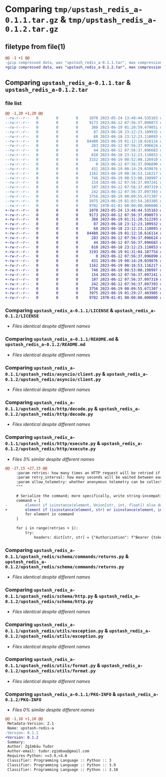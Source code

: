 # Comparing `tmp/upstash_redis_a-0.1.1.tar.gz` & `tmp/upstash_redis_a-0.1.2.tar.gz`

## filetype from file(1)

```diff
@@ -1 +1 @@
-gzip compressed data, was "upstash_redis_a-0.1.1.tar", max compression
+gzip compressed data, was "upstash_redis_a-0.1.2.tar", max compression
```

## Comparing `upstash_redis_a-0.1.1.tar` & `upstash_redis_a-0.1.2.tar`

### file list

```diff
@@ -1,20 +1,20 @@
--rw-r--r--   0        0        0     1070 2023-05-24 13:48:44.535163 upstash_redis_a-0.1.1/LICENSE
--rw-r--r--   0        0        0     9173 2023-06-12 07:56:37.090873 upstash_redis_a-0.1.1/README.md
--rw-r--r--   0        0        0      388 2023-06-19 01:20:59.479851 upstash_redis_a-0.1.1/pyproject.toml
--rw-r--r--   0        0        0       87 2023-06-18 23:12:23.109932 upstash_redis_a-0.1.1/upstash_redis/__init__.py
--rw-r--r--   0        0        0       68 2023-06-18 23:12:23.110093 upstash_redis_a-0.1.1/upstash_redis/asyncio/__init__.py
--rw-r--r--   0        0        0    84480 2023-06-19 01:12:18.616114 upstash_redis_a-0.1.1/upstash_redis/asyncio/client.py
--rw-r--r--   0        0        0      283 2023-06-12 07:56:37.096624 upstash_redis_a-0.1.1/upstash_redis/config.py
--rw-r--r--   0        0        0       44 2023-06-12 07:56:37.096683 upstash_redis_a-0.1.1/upstash_redis/exception.py
--rw-r--r--   0        0        0      810 2023-06-18 23:12:23.110853 upstash_redis_a-0.1.1/upstash_redis/http/decode.py
--rw-r--r--   0        0        0     3152 2023-06-19 00:52:08.126910 upstash_redis_a-0.1.1/upstash_redis/http/execute.py
--rw-r--r--   0        0        0        0 2023-06-12 07:56:37.096890 upstash_redis_a-0.1.1/upstash_redis/py.typed
--rw-r--r--   0        0        0      431 2023-06-19 00:14:29.039876 upstash_redis_a-0.1.1/upstash_redis/schema/commands/parameters.py
--rw-r--r--   0        0        0     1162 2023-06-19 00:16:53.116217 upstash_redis_a-0.1.1/upstash_redis/schema/commands/returns.py
--rw-r--r--   0        0        0      746 2023-06-19 00:53:00.198997 upstash_redis_a-0.1.1/upstash_redis/schema/http.py
--rw-r--r--   0        0        0      154 2023-06-12 07:56:37.097241 upstash_redis_a-0.1.1/upstash_redis/schema/telemetry.py
--rw-r--r--   0        0        0      107 2023-06-12 07:56:37.097319 upstash_redis_a-0.1.1/upstash_redis/utils/base.py
--rw-r--r--   0        0        0      242 2023-06-12 07:56:37.097393 upstash_redis_a-0.1.1/upstash_redis/utils/comparison.py
--rw-r--r--   0        0        0     3756 2023-06-19 00:09:55.671307 upstash_redis_a-0.1.1/upstash_redis/utils/exception.py
--rw-r--r--   0        0        0     3975 2023-06-19 01:03:54.283305 upstash_redis_a-0.1.1/upstash_redis/utils/format.py
--rw-r--r--   0        0        0     9702 1970-01-01 00:00:00.000000 upstash_redis_a-0.1.1/PKG-INFO
+-rw-r--r--   0        0        0     1070 2023-05-24 13:48:44.535163 upstash_redis_a-0.1.2/LICENSE
+-rw-r--r--   0        0        0     9173 2023-06-12 07:56:37.090873 upstash_redis_a-0.1.2/README.md
+-rw-r--r--   0        0        0      388 2023-06-19 01:31:20.512293 upstash_redis_a-0.1.2/pyproject.toml
+-rw-r--r--   0        0        0       87 2023-06-18 23:12:23.109932 upstash_redis_a-0.1.2/upstash_redis/__init__.py
+-rw-r--r--   0        0        0       68 2023-06-18 23:12:23.110093 upstash_redis_a-0.1.2/upstash_redis/asyncio/__init__.py
+-rw-r--r--   0        0        0    84480 2023-06-19 01:12:18.616114 upstash_redis_a-0.1.2/upstash_redis/asyncio/client.py
+-rw-r--r--   0        0        0      283 2023-06-12 07:56:37.096624 upstash_redis_a-0.1.2/upstash_redis/config.py
+-rw-r--r--   0        0        0       44 2023-06-12 07:56:37.096683 upstash_redis_a-0.1.2/upstash_redis/exception.py
+-rw-r--r--   0        0        0      810 2023-06-18 23:12:23.110853 upstash_redis_a-0.1.2/upstash_redis/http/decode.py
+-rw-r--r--   0        0        0     3193 2023-06-19 01:31:04.187754 upstash_redis_a-0.1.2/upstash_redis/http/execute.py
+-rw-r--r--   0        0        0        0 2023-06-12 07:56:37.096890 upstash_redis_a-0.1.2/upstash_redis/py.typed
+-rw-r--r--   0        0        0      431 2023-06-19 00:14:29.039876 upstash_redis_a-0.1.2/upstash_redis/schema/commands/parameters.py
+-rw-r--r--   0        0        0     1162 2023-06-19 00:16:53.116217 upstash_redis_a-0.1.2/upstash_redis/schema/commands/returns.py
+-rw-r--r--   0        0        0      746 2023-06-19 00:53:00.198997 upstash_redis_a-0.1.2/upstash_redis/schema/http.py
+-rw-r--r--   0        0        0      154 2023-06-12 07:56:37.097241 upstash_redis_a-0.1.2/upstash_redis/schema/telemetry.py
+-rw-r--r--   0        0        0      107 2023-06-12 07:56:37.097319 upstash_redis_a-0.1.2/upstash_redis/utils/base.py
+-rw-r--r--   0        0        0      242 2023-06-12 07:56:37.097393 upstash_redis_a-0.1.2/upstash_redis/utils/comparison.py
+-rw-r--r--   0        0        0     3756 2023-06-19 00:09:55.671307 upstash_redis_a-0.1.2/upstash_redis/utils/exception.py
+-rw-r--r--   0        0        0     3975 2023-06-19 01:29:27.403905 upstash_redis_a-0.1.2/upstash_redis/utils/format.py
+-rw-r--r--   0        0        0     9702 1970-01-01 00:00:00.000000 upstash_redis_a-0.1.2/PKG-INFO
```

### Comparing `upstash_redis_a-0.1.1/LICENSE` & `upstash_redis_a-0.1.2/LICENSE`

 * *Files identical despite different names*

### Comparing `upstash_redis_a-0.1.1/README.md` & `upstash_redis_a-0.1.2/README.md`

 * *Files identical despite different names*

### Comparing `upstash_redis_a-0.1.1/upstash_redis/asyncio/client.py` & `upstash_redis_a-0.1.2/upstash_redis/asyncio/client.py`

 * *Files identical despite different names*

### Comparing `upstash_redis_a-0.1.1/upstash_redis/http/decode.py` & `upstash_redis_a-0.1.2/upstash_redis/http/decode.py`

 * *Files identical despite different names*

### Comparing `upstash_redis_a-0.1.1/upstash_redis/http/execute.py` & `upstash_redis_a-0.1.2/upstash_redis/http/execute.py`

 * *Files 3% similar despite different names*

```diff
@@ -27,15 +27,15 @@
     :param retries: how many times an HTTP request will be retried if it fails
     :param retry_interval: how many seconds will be waited between each retry
     :param allow_telemetry: whether anonymous telemetry can be collected
     """
 
     # Serialize the command; more specifically, write string-incompatible types as JSON strings.
     command = [
-        element if isinstance(element, Union[str, int, float]) else dumps(element)
+        element if (isinstance(element, str) or isinstance(element, int) or isinstance(element, float)) else dumps(element)
         for element in command
     ]
 
     for i in range(retries + 1):
         try:
             headers: dict[str, str] = {"Authorization": f"Bearer {token}"}
```

### Comparing `upstash_redis_a-0.1.1/upstash_redis/schema/commands/returns.py` & `upstash_redis_a-0.1.2/upstash_redis/schema/commands/returns.py`

 * *Files identical despite different names*

### Comparing `upstash_redis_a-0.1.1/upstash_redis/schema/http.py` & `upstash_redis_a-0.1.2/upstash_redis/schema/http.py`

 * *Files identical despite different names*

### Comparing `upstash_redis_a-0.1.1/upstash_redis/utils/exception.py` & `upstash_redis_a-0.1.2/upstash_redis/utils/exception.py`

 * *Files identical despite different names*

### Comparing `upstash_redis_a-0.1.1/upstash_redis/utils/format.py` & `upstash_redis_a-0.1.2/upstash_redis/utils/format.py`

 * *Files identical despite different names*

### Comparing `upstash_redis_a-0.1.1/PKG-INFO` & `upstash_redis_a-0.1.2/PKG-INFO`

 * *Files 0% similar despite different names*

```diff
@@ -1,10 +1,10 @@
 Metadata-Version: 2.1
 Name: upstash-redis-a
-Version: 0.1.1
+Version: 0.1.2
 Summary: 
 Author: Zgîmbău Tudor
 Author-email: tudor.zgimbau@gmail.com
 Requires-Python: >=3.9,<4.0
 Classifier: Programming Language :: Python :: 3
 Classifier: Programming Language :: Python :: 3.9
 Classifier: Programming Language :: Python :: 3.10
```


